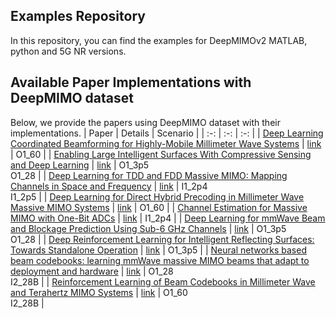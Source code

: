 ## Examples Repository
In this repository, you can find the examples for DeepMIMOv2 MATLAB, python and 5G NR versions. 

## Available Paper Implementations with DeepMIMO dataset
Below, we provide the papers using DeepMIMO dataset with their implementations.
| Paper | Details | Scenario |
| :-: | :-: | :-: |
| [Deep Learning Coordinated Beamforming for Highly-Mobile Millimeter Wave Systems](https://ieeexplore.ieee.org/document/8395149) | [link](https://deepmimo.net/applications/coordinated-beamforming/) | O1_60 |
| [Enabling Large Intelligent Surfaces With Compressive Sensing and Deep Learning](https://ieeexplore.ieee.org/document/9370097) | [link](https://deepmimo.net/applications/large-intelligent-surface/) | O1_3p5 <br/> O1_28 | 
| [Deep Learning for TDD and FDD Massive MIMO: Mapping Channels in Space and Frequency](https://ieeexplore.ieee.org/document/9048929) | [link](https://deepmimo.net/applications/channel-mapping/) | I1_2p4 <br/> I1_2p5 |
| [Deep Learning for Direct Hybrid Precoding in Millimeter Wave Massive MIMO Systems](https://ieeexplore.ieee.org/document/9048966) | [link](https://deepmimo.net/applications/direct-hybrid-precoding/) | O1_60 |
| [Channel Estimation for Massive MIMO with One-Bit ADCs](https://ieeexplore.ieee.org/document/9067011) | [link](https://deepmimo.net/applications/one-bit-adcs/) | I1_2p4 |
| [Deep Learning for mmWave Beam and Blockage Prediction Using Sub-6 GHz Channels](https://ieeexplore.ieee.org/document/9121328) | [link](https://deepmimo.net/applications/sub-6-ghz-to-mmwave/) | O1_3p5 <br/> O1_28 |
| [Deep Reinforcement Learning for Intelligent Reflecting Surfaces: Towards Standalone Operation](https://ieeexplore.ieee.org/document/9154301) | [link](https://deepmimo.net/applications/intelligent-reflecting-surfaces-rl/) | O1_3p5 |
| [Neural networks based beam codebooks: learning mmWave massive MIMO beams that adapt to deployment and hardware](https://arxiv.org/abs/2006.14501) | [link](https://deepmimo.net/applications/codebook-learning-self-supervised/) | O1_28 <br/> I2_28B |
| [Reinforcement Learning of Beam Codebooks in Millimeter Wave and Terahertz MIMO Systems](https://ieeexplore.ieee.org/document/9610084) | [link](https://deepmimo.net/applications/codebook-learning-rl/) | O1_60 <br/> I2_28B |
